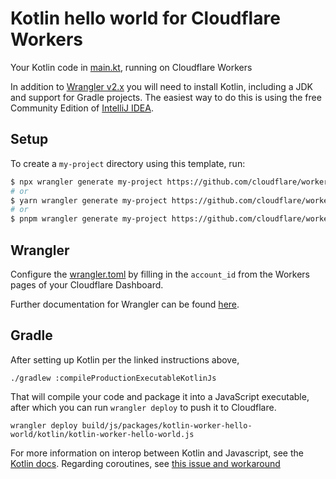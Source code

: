 # Kotlin hello world for Cloudflare Workers

Your Kotlin code in [main.kt](https://github.com/cloudflare/kotlin-worker-hello-world/blob/master/src/main/kotlin/main.kt), running on Cloudflare Workers

In addition to [Wrangler v2.x](https://github.com/cloudflare/wrangler2) you will need to install Kotlin, including a JDK and support for Gradle projects. The easiest way to do this is using the free Community Edition of [IntelliJ IDEA](https://kotlinlang.org/docs/tutorials/jvm-get-started.html).

## Setup

To create a `my-project` directory using this template, run:

```sh
$ npx wrangler generate my-project https://github.com/cloudflare/workers-sdk/templates/experimental/worker-kotlin
# or
$ yarn wrangler generate my-project https://github.com/cloudflare/workers-sdk/templates/experimental/worker-kotlin
# or
$ pnpm wrangler generate my-project https://github.com/cloudflare/workers-sdk/templates/experimental/worker-kotlin
```

## Wrangler

Configure the [wrangler.toml](wrangler.toml) by filling in the `account_id` from the Workers pages of your Cloudflare Dashboard.

Further documentation for Wrangler can be found [here](https://developers.cloudflare.com/workers/tooling/wrangler).

## Gradle

After setting up Kotlin per the linked instructions above,

```
./gradlew :compileProductionExecutableKotlinJs
```

That will compile your code and package it into a JavaScript executable, after which you can run `wrangler deploy` to push it to Cloudflare.

```
wrangler deploy build/js/packages/kotlin-worker-hello-world/kotlin/kotlin-worker-hello-world.js
```

For more information on interop between Kotlin and Javascript, see the [Kotlin docs](https://kotlinlang.org/docs/reference/js-interop.html). Regarding coroutines, see [this issue and workaround](https://github.com/cloudflare/kotlin-worker-hello-world/issues/2)
